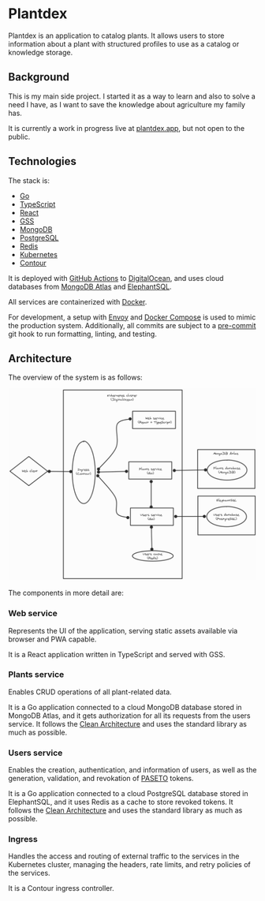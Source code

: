 # Plantdex

Plantdex is an application to catalog plants. It allows users to store information about a plant with structured profiles to use as a catalog or knowledge storage.

## Background

This is my main side project. I started it as a way to learn and also to solve a need I have, as I want to save the knowledge about agriculture my family has.

It is currently a work in progress live at [plantdex.app](https://plantdex.app), but not open to the public.

## Technologies

The stack is:

- [Go](https://golang.org/)
- [TypeScript](https://www.typescriptlang.org/)
- [React](https://reactjs.org/)
- [GSS](https://github.com/lewislbr/gss)
- [MongoDB](https://www.mongodb.com/)
- [PostgreSQL](https://www.postgresql.org/)
- [Redis](https://redis.io/)
- [Kubernetes](https://kubernetes.io/)
- [Contour](https://projectcontour.io/)

It is deployed with [GitHub Actions](https://github.com/features/actions) to [DigitalOcean](https://www.digitalocean.com/), and uses cloud databases from [MongoDB Atlas](https://www.mongodb.com/cloud/atlas) and [ElephantSQL](https://www.elephantsql.com/).

All services are containerized with [Docker](https://www.docker.com/).

For development, a setup with [Envoy](https://www.envoyproxy.io/) and [Docker Compose](https://docs.docker.com/compose/) is used to mimic the production system. Additionally, all commits are subject to a [pre-commit](https://pre-commit.com/) git hook to run formatting, linting, and testing.

## Architecture

The overview of the system is as follows:

![system-diagram](./system-diagram.png)

The components in more detail are:

### Web service

Represents the UI of the application, serving static assets available via browser and PWA capable.

It is a React application written in TypeScript and served with GSS.

### Plants service

Enables CRUD operations of all plant-related data.

It is a Go application connected to a cloud MongoDB database stored in MongoDB Atlas, and it gets authorization for all its requests from the users service. It follows the [Clean Architecture](https://blog.cleancoder.com/uncle-bob/2012/08/13/the-clean-architecture.html) and uses the standard library as much as possible.

### Users service

Enables the creation, authentication, and information of users, as well as the generation, validation, and revokation of [PASETO](https://paseto.io/) tokens.

It is a Go application connected to a cloud PostgreSQL database stored in ElephantSQL, and it uses Redis as a cache to store revoked tokens. It follows the [Clean Architecture](https://blog.cleancoder.com/uncle-bob/2012/08/13/the-clean-architecture.html) and uses the standard library as much as possible.

### Ingress

Handles the access and routing of external traffic to the services in the Kubernetes cluster, managing the headers, rate limits, and retry policies of the services.

It is a Contour ingress controller.
